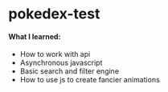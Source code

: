 # pokedex-test


#### What I learned:
- How to work with api
- Asynchronous javascript
- Basic search and filter engine 
- How to use js to create fancier animations
